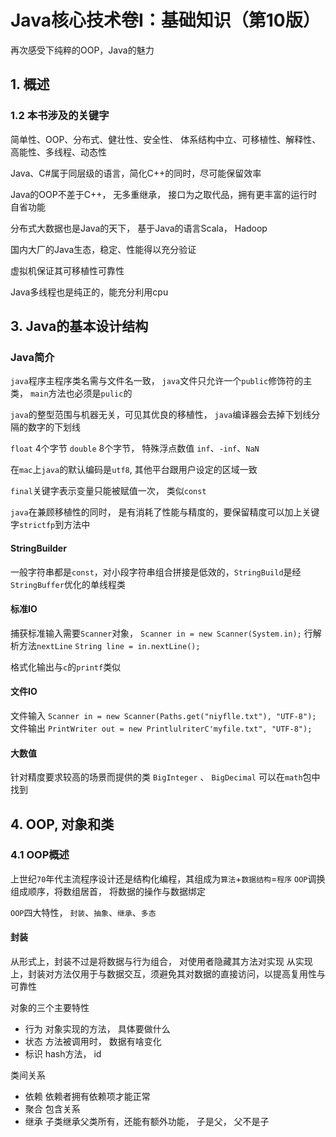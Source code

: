 # Java核心技术卷I：基础知识（第10版）
再次感受下纯粹的OOP，Java的魅力

## 1. 概述

### 1.2 本书涉及的关键字
简单性、OOP、分布式、健壮性、安全性、
体系结构中立、可移植性、解释性、高能性、多线程、动态性

Java、C#属于同层级的语言，简化C++的同时，尽可能保留效率

Java的OOP不差于C++， 无多重继承， 接口为之取代品，拥有更丰富的运行时自省功能

分布式大数据也是Java的天下， 基于Java的语言Scala， Hadoop

国内大厂的Java生态，稳定、性能得以充分验证

虚拟机保证其可移植性可靠性

Java多线程也是纯正的，能充分利用cpu

## 3.  Java的基本设计结构
### Java简介
`java`程序主程序类名需与文件名一致， `java`文件只允许一个`public`修饰符的主类， `main`方法也必须是`pulic`的

`java`的整型范围与机器无关，可见其优良的移植性， `java`编译器会去掉下划线分隔的数字的下划线

`float` 4个字节 `double` 8个字节， 特殊浮点数值 `inf`、`-inf`、`NaN`

在`mac`上`java`的默认编码是`utf8`, 其他平台跟用户设定的区域一致

`final`关键字表示变量只能被赋值一次， 类似`const`

`java`在兼顾移植性的同时， 是有消耗了性能与精度的，要保留精度可以加上关键字`strictfp`到方法中

#### StringBuilder
一般字符串都是`const`，对小段字符串组合拼接是低效的，`StringBuild`是经`StringBuffer`优化的单线程类

#### 标准IO
捕获标准输入需要`Scanner`对象，
`Scanner in = new Scanner(System.in);`
行解析方法`nextLine`
`String line = in.nextLine();`

格式化输出与`c`的`printf`类似

#### 文件IO
文件输入
`Scanner in = new Scanner(Paths.get("niyflle.txt"), "UTF-8");`
文件输出
`PrintWriter out = new PrintlulriterC'myfile.txt", "UTF-8");`

#### 大数值
针对精度要求较高的场景而提供的类
`BigInteger` 、 `BigDecimal` 可以在`math`包中找到

## 4. OOP, 对象和类
### 4.1 OOP概述
上世纪`70`年代主流程序设计还是结构化编程，其组成为`算法`+`数据结构`=`程序`
`OOP`调换组成顺序，将数组居首， 将数据的操作与数据绑定


`OOP`四大特性， `封装`、`抽象`、`继承`、`多态`

#### 封装
从形式上，封装不过是将数据与行为组合， 对使用者隐藏其方法对实现
从实现上，封装对方法仅用于与数据交互，须避免其对数据的直接访问，以提高复用性与可靠性

对象的三个主要特性
- 行为   对象实现的方法， 具体要做什么
- 状态   方法被调用时， 数据有啥变化
- 标识   hash方法， id

类间关系
-    依赖   依赖者拥有依赖项才能正常
-    聚合   包含关系
-    继承   子类继承父类所有，还能有额外功能， 子是父， 父不是子

<!-- 2020年7月28日 23:00 -->